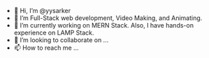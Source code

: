 - 👋 Hi, I’m @yysarker
- 👀 I’m Full-Stack web development, Video Making, and Animating. 
- 🌱 I’m currently working on MERN Stack. Also, I have hands-on experience on LAMP Stack. 
- 💞️ I’m looking to collaborate on ...
- 📫 How to reach me ... 

<!---
yysarker/yysarker is a ✨ special ✨ repository because its `README.md` (this file) appears on your GitHub profile.
You can click the Preview link to take a look at your changes.
--->
